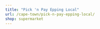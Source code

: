 ```yaml
---
title: "Pick 'n Pay Epping Local"
url: /cape-town/pick-n-pay-epping-local/
shop: supermarket
---
```


